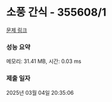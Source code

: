 # 소풍 간식 - 355608/1 

[문제 링크](https://level.goorm.io/exam/355608/%EC%86%8C%ED%92%8D-%EA%B0%84%EC%8B%9D/quiz/1) 

### 성능 요약

메모리: 31.41 MB, 시간: 0.03 ms

### 제출 일자

2025년 03월 04일 20:35:06

